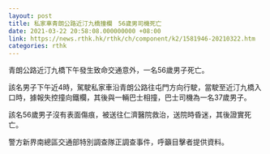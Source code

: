 ```yaml
---
layout: post
title: 私家車青朗公路近汀九橋撞欄　56歲男司機死亡
date: 2021-03-22 20:58:08.000000000 +08:00
link: https://news.rthk.hk/rthk/ch/component/k2/1581946-20210322.htm
categories: rthk
---
```


青朗公路近汀九橋下午發生致命交通意外，一名56歲男子死亡。

該名男子下午近4時，駕駛私家車沿青朗公路往屯門方向行駛，當駛至近汀九橋入口時，據報失控撞向鐵欄，其後與一輛巴士相撞，巴士司機為一名37歲男子。

該名56歲男子沒有表面傷痕，被送往仁濟醫院救治，送院時昏迷，其後證實死亡。

警方新界南總區交通部特別調查隊正調查事件，呼籲目擊者提供資料。
